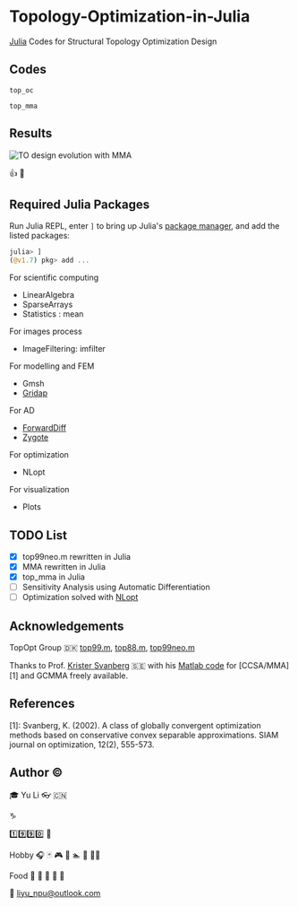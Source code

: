 # Topology-Optimization-in-Julia

[Julia](https://epubs.siam.org/doi/10.1137/141000671) Codes for Structural Topology Optimization Design

## Codes

`top_oc`

`top_mma`

## Results

![TO design evolution with MMA](./top_mma/res/des_hist.gif)

👍 💯

## Required Julia Packages

Run Julia REPL, enter `]` to bring up Julia's [package manager](https://docs.julialang.org/en/v1/stdlib/Pkg/),
and add the listed packages:

```julia
julia> ]
(@v1.7) pkg> add ...
```

For scientific computing

- LinearAlgebra
- SparseArrays
- Statistics : mean

For images process

- ImageFiltering: imfilter

For modelling and FEM

- Gmsh
- [Gridap](https://joss.theoj.org/papers/10.21105/joss.02520)

For AD

- [ForwardDiff](https://arxiv.org/abs/1607.07892)
- [Zygote](https://arxiv.org/abs/1810.07951)

For optimization

- NLopt

For visualization

- Plots

## TODO List

- [x] top99neo.m rewritten in Julia
- [x] MMA rewritten in Julia
- [x] top_mma in Julia
- [ ] Sensitivity Analysis using Automatic Differentiation
- [ ] Optimization solved with [NLopt](https://github.com/stevengj/nlopt)

## Acknowledgements

TopOpt Group 🇩🇰
[top99.m](https://www.topopt.mek.dtu.dk/Apps-and-software/A-99-line-topology-optimization-code-written-in-MATLAB), [top88.m](https://www.topopt.mek.dtu.dk/Apps-and-software/Efficient-topology-optimization-in-MATLAB), [top99neo.m](https://www.topopt.mek.dtu.dk/Apps-and-software/New-99-line-topology-optimization-code-written-in-MATLAB)

Thanks to Prof. [Krister Svanberg](https://people.kth.se/~krille/) 🇸🇪 with his [Matlab code](http://www.smoptit.se/) for [CCSA/MMA][1] and GCMMA freely available.

## References

[1]: Svanberg, K. (2002). A class of globally convergent optimization methods based on conservative convex separable approximations. SIAM journal on optimization, 12(2), 555-573.

## Author ©️

🎓 Yu Li 👓
🇨🇳 

♑

1️⃣9️⃣9️⃣0️⃣ 🐴

Hobby 🎧 🃏 🎮 🏀 🏊 🏃 🚴‍♂️

Food 🍦 🦞 🍣 🌽 🍌



📧 liyu_npu@outlook.com


